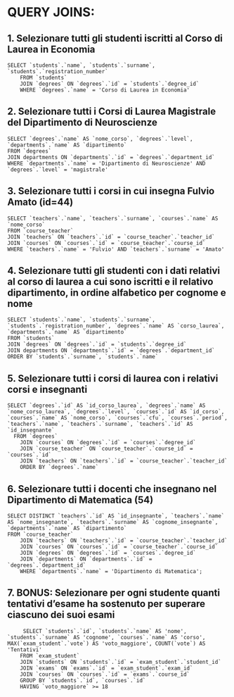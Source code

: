 # QUERY JOINS:

## 1. Selezionare tutti gli studenti iscritti al Corso di Laurea in Economia
```
SELECT `students`.`name`, `students`.`surname`, `students`.`registration_number`
    FROM `students`
    JOIN `degrees` ON `degrees`.`id` = `students`.`degree_id`
    WHERE `degrees`.`name` = 'Corso di Laurea in Economia'
```

## 2. Selezionare tutti i Corsi di Laurea Magistrale del Dipartimento di Neuroscienze
```
SELECT `degrees`.`name` AS `nome_corso`, `degrees`.`level`, `departments`.`name` AS `dipartimento`
FROM `degrees`
JOIN departments ON `departments`.`id` = `degrees`.`department_id`
WHERE `departments`.`name` = 'Dipartimento di Neuroscienze' AND `degrees`.`level` = 'magistrale'
```

## 3. Selezionare tutti i corsi in cui insegna Fulvio Amato (id=44)
```
SELECT `teachers`.`name`, `teachers`.`surname`, `courses`.`name` AS `nome_corso`
FROM `course_teacher`
JOIN `teachers` ON `teachers`.`id` = `course_teacher`.`teacher_id`
JOIN `courses` ON `courses`.`id` = `course_teacher`.`course_id`
WHERE `teachers`.`name` = 'Fulvio' AND `teachers`.`surname` = 'Amato' 
```

## 4. Selezionare tutti gli studenti con i dati relativi al corso di laurea a cui sono iscritti e il relativo dipartimento, in ordine alfabetico per cognome e nome
```
SELECT `students`.`name`, `students`.`surname`, `students`.`registration_number`, `degrees`.`name` AS `corso_laurea`, `departments`.`name` AS `dipartimento`
FROM `students`
JOIN `degrees` ON `degrees`.`id` = `students`.`degree_id` 
JOIN departments ON `departments`.`id` = `degrees`.`department_id` 
ORDER BY `students`.`surname`, `students`.`name`
```

## 5. Selezionare tutti i corsi di laurea con i relativi corsi e insegnanti
```
SELECT `degrees`.`id` AS `id_corso_laurea`, `degrees`.`name` AS `nome_corso_laurea`, `degrees`.`level`, `courses`.`id` AS `id_corso`, `courses`.`name` AS `nome_corso`, `courses`.`cfu`, `courses`.`period`,  `teachers`.`name`, `teachers`.`surname`, `teachers`.`id` AS `id_insegnante`
  FROM `degrees`
    JOIN `courses` ON `degrees`.`id` = `courses`.`degree_id`
    JOIN `course_teacher` ON `course_teacher`.`course_id` = `courses`.`id`
    JOIN `teachers` ON `teachers`.`id` = `course_teacher`.`teacher_id`
    ORDER BY `degrees`.`name`
```

## 6. Selezionare tutti i docenti che insegnano nel Dipartimento di Matematica (54)
```
SELECT DISTINCT `teachers`.`id` AS `id_insegnante`, `teachers`.`name` AS `nome_insegnante`, `teachers`.`surname` AS `cognome_insegnante`, `departments`.`name` AS `dipartimento`
FROM `course_teacher`
    JOIN `teachers` ON `teachers`.`id` = `course_teacher`.`teacher_id`
    JOIN `courses` ON `courses`.`id` = `course_teacher`.`course_id`
    JOIN `degrees` ON `degrees`.`id` = `courses`.`degree_id`
    JOIN `departments` ON `departments`.`id` = `degrees`.`department_id`
    WHERE `departments`.`name` = 'Dipartimento di Matematica';
```

## 7. BONUS: Selezionare per ogni studente quanti tentativi d’esame ha sostenuto per superare ciascuno dei suoi esami
```
     SELECT `students`.`id`, `students`.`name` AS 'nome', `students`.`surname` AS 'cognome', `courses`.`name` AS 'corso', MAX(`exam_student`.`vote`) AS 'voto_maggiore', COUNT(`vote`) AS 'Tentativi'
    FROM `exam_student`
    JOIN `students` ON `students`.`id` = `exam_student`.`student_id`
    JOIN `exams` ON `exams`.`id` = `exam_student`.`exam_id`
    JOIN `courses` ON `courses`.`id` = `exams`.`course_id`
    GROUP BY `students`.`id`, `courses`.`id`
    HAVING `voto_maggiore` >= 18
```

